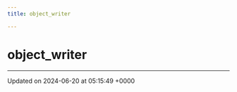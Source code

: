 ```yaml
---
title: object_writer

---
```


# object_writer





-------------------------------

Updated on 2024-06-20 at 05:15:49 +0000